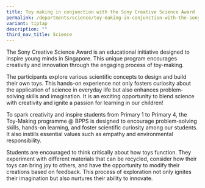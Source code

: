 ```yaml
---
title: Toy making in conjunction with the Sony Creative Science Award
permalink: /departments/science/toy-making-in-conjunction-with-the-sony-creative-science-award/
variant: tiptap
description: ""
third_nav_title: Science
---
```

<p>The Sony Creative Science Award is an educational initiative designed
to inspire young minds in Singapore. This unique program encourages creativity
and innovation through the engaging process of toy-making.</p>
<p></p>
<p>The participants explore various scientific concepts to design and build
their own toys. This hands-on experience not only fosters curiosity about
the application of science in everyday life but also enhances problem-solving
skills and imagination. It is an exciting opportunity to blend science
with creativity and ignite a passion for learning in our children!&nbsp;</p>
<p></p>
<p>To spark creativity and inspire students from Primary 1 to Primary 4,
the Toy-Making programme @ BPPS is designed to encourage problem-solving
skills, hands-on learning, and foster scientific curiosity among our students.
It also instills essential values such as empathy and environmental responsibility.</p>
<p></p>
<p>Students are encouraged to think critically about how toys function. They
experiment with different materials that can be recycled, consider how
their toys can bring joy to others, and have the opportunity to modify
their creations based on feedback. This process of exploration not only
ignites their imagination but also nurtures their ability to innovate.</p>
<p></p>